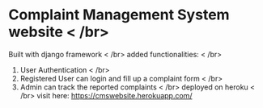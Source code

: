 # Complaint Management System website < /br>
Built with django framework < /br> 
added functionalities: < /br>
1. User Authentication < /br>
2. Registered User can login and fill up a complaint form < /br>
3. Admin can track the reported complaints < /br>
deployed on heroku < /br>
visit here: https://cmswebsite.herokuapp.com/
